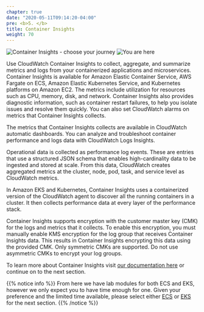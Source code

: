 ```yaml
---
chapter: true
date: "2020-05-11T09:14:20-04:00"
pre: <b>5. </b>
title: Container Insights
weight: 70
---
```

![Container Insights - choose your journey](/images/containerinsights/funnel.png)
![You are here](/images/Slide5.png)

Use CloudWatch Container Insights to collect, aggregate, and summarize metrics and logs from your containerized applications and microservices. Container Insights is available for Amazon Elastic Container Service, AWS Fargate on ECS, Amazon Elastic Kubernetes Service, and Kubernetes platforms on Amazon EC2. The metrics include utilization for resources such as CPU, memory, disk, and network. Container Insights also provides diagnostic information, such as container restart failures, to help you isolate issues and resolve them quickly. You can also set CloudWatch alarms on metrics that Container Insights collects.

The metrics that Container Insights collects are available in CloudWatch automatic dashboards. You can analyze and troubleshoot container performance and logs data with CloudWatch Logs Insights.

Operational data is collected as performance log events. These are entries that use a structured JSON schema that enables high-cardinality data to be ingested and stored at scale. From this data, CloudWatch creates aggregated metrics at the cluster, node, pod, task, and service level as CloudWatch metrics.

In Amazon EKS and Kubernetes, Container Insights uses a containerized version of the CloudWatch agent to discover all the running containers in a cluster. It then collects performance data at every layer of the performance stack.

Container Insights supports encryption with the customer master key (CMK) for the logs and metrics that it collects. To enable this encryption, you must manually enable KMS encryption for the log group that receives Container Insights data. This results in Container Insights encrypting this data using the provided CMK. Only symmetric CMKs are supported. Do not use asymmetric CMKs to encrypt your log groups.

To learn more about Container Insights visit [our documentation here](https://docs.aws.amazon.com/AmazonCloudWatch/latest/monitoring/ContainerInsights.html) or continue on to the next section.

{{% notice info %}}
From here we have lab modules for both ECS and EKS, however we only expect you to have time enough for one. Given your preference and the limited time available, please select either [ECS](/containerinsights/ecs.html) or [EKS](/containerinsights/eks.html) for the next section.
{{% /notice %}}
